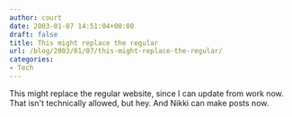 ```yaml
---
author: court
date: 2003-01-07 14:51:04+00:00
draft: false
title: This might replace the regular
url: /blog/2003/01/07/this-might-replace-the-regular/
categories:
- Tech
---
```


This might replace the regular website, since I can update from work now.  That isn't technically allowed, but hey.  And Nikki can make posts now.
